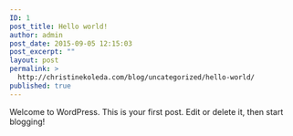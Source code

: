 ```yaml
---
ID: 1
post_title: Hello world!
author: admin
post_date: 2015-09-05 12:15:03
post_excerpt: ""
layout: post
permalink: >
  http://christinekoleda.com/blog/uncategorized/hello-world/
published: true
---
```

Welcome to WordPress. This is your first post. Edit or delete it, then start blogging!